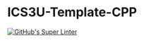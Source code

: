 # ICS3U-Template-CPP

[![GitHub's Super Linter](https://github.com/JacksonNaufal/JacksonNaufal/ICS3UUnit4-02-CPP/workflows/GitHub's%20Super%20Linter/badge.svg)](https://github.com/JacksonNaufal/ICS3UUnit4-02-CPP/actions)
